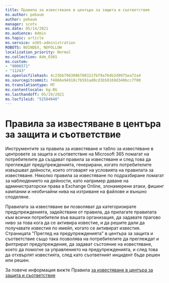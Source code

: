 ```yaml
---
title: Правила за известяване в центъра за защита и съответствие
ms.author: pebaum
author: pebaum
manager: scotv
ms.date: 05/14/2021
ms.audience: Admin
ms.topic: article
ms.service: o365-administration
ROBOTS: NOINDEX, NOFOLLOW
localization_priority: Normal
ms.collection: Adm_O365
ms.custom:
- "9006571"
- "11243"
ms.openlocfilehash: 4c23bb7963086f08321fbf9a764b2d9975ea72a4
ms.sourcegitcommit: f4866e94918c7b591ad0cd3b58169d340bcc7f00
ms.translationtype: MT
ms.contentlocale: bg-BG
ms.lasthandoff: 05/19/2021
ms.locfileid: "52564040"
---
```

# <a name="alert-policies-in-the-security-and-compliance-center"></a>Правила за известяване в центъра за защита и съответствие

Инструментите за правила за известяване и табло за известяване в центровете за защита и съответствие на Microsoft 365 помагат на потребителите да създават правила за известяване и след това да преглеждат предупрежденията, генерирани, когато потребителите извършват дейности, които отговарят на условията на правилата за известяване. Няколко правила за известяване по подразбиране помагат за наблюдението на дейности, като например даване на администраторски права в Exchange Online, злонамерени атаки, фишинг кампании и необичайни нива на изтриване на файлове и външно споделяне.

Правилата за известяване ви позволяват да категоризирате предупрежденията, задействани от правила, да прилагате правилата към всички потребители във вашата организация, да задавате прагово ниво за това кога да се активира известие, и да решите дали да получавате известия по имейл, когато се активират известия. Страницата "Преглед на предупрежденията" в центъра за защита и съответствие също така позволява на потребителите да преглеждат и филтрират предупреждения, да задават състояние на известяване, което да помогне за управлението на предупрежденията, и след това да отхвърлят известията, след като съответният инцидент бъде решен или решен.

За повече информация вижте Правила [за известяване в центъра за защита и съответствие](/microsoft-365/compliance/alert-policies)